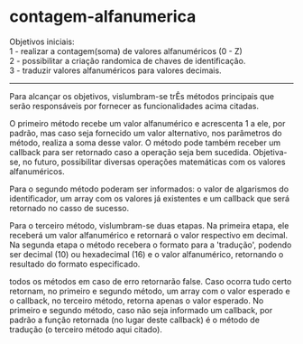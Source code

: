 # contagem-alfanumerica

Objetivos iniciais:
<br>
1 - realizar a contagem(soma) de valores alfanuméricos (0 - Z)
<br>
2 - possibilitar a criação randomica de chaves de identificação.
<br>
3 - traduzir valores alfanuméricos para valores decimais.

______________________________________________________________

Para alcançar os objetivos, vislumbram-se trÊs métodos principais que serão responsáveis por fornecer as funcionalidades acima citadas.

O primeiro método recebe um valor alfanumérico e acrescenta 1 a ele, por padrão, mas caso seja fornecido um valor alternativo, nos parâmetros do método, realiza a soma desse valor. O método pode também receber um callback para ser retornado caso a operação seja bem sucedida. Objetiva-se, no futuro, possibilitar diversas operações matemáticas com os valores alfanuméricos.

Para o segundo método poderam ser informados: o valor de algarismos do identificador, um array com os valores já existentes e um callback que será retornado no casso de sucesso.

Para o terceiro método, vislumbram-se duas etapas. Na primeira etapa, ele receberá um valor alfanumérico e retornará o valor respectivo em decimal. Na segunda etapa o método recebera o formato para a 'tradução', podendo ser decimal (10) ou hexadecimal (16) e o valor alfanumérico, retornando o resultado do formato especificado.

todos os métodos em caso de erro retornarão false. Caso ocorra tudo certo retornam, no primeiro e segundo método, um array com o valor esperado e o callback, no terceiro método, retorna apenas o valor esperado. No primeiro e segundo método, caso não seja informado um callback, por padrão a função retornada (no lugar deste callback) é o método de tradução (o terceiro método aqui citado).
